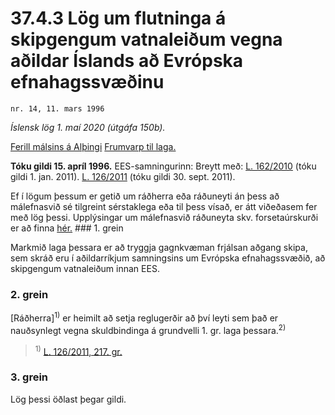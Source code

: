 # 37.4.3 Lög um flutninga á skipgengum vatnaleiðum vegna aðildar Íslands að Evrópska efnahagssvæðinu

`nr. 14, 11. mars 1996`

_Íslensk lög 1. maí 2020 (útgáfa 150b)._

[Ferill málsins á Alþingi](https://www.althingi.is/thingstorf/thingmalalistar-eftir-thingum/ferill/?ltg=120&mnr=283)
[Frumvarp til laga.](https://www.althingi.is/altext/120/s/0522.html)

**Tóku gildi 15. apríl 1996.**
EES-samningurinn:
Breytt með:
[L. 162/2010](https://althingi.is/altext/stjt/2010.162.html) (tóku gildi 1. jan. 2011).
[L. 126/2011](https://althingi.is/altext/stjt/2011.126.html) (tóku gildi 30. sept. 2011).

Ef í lögum þessum er getið um ráðherra eða ráðuneyti án þess að málefnasvið sé tilgreint sérstaklega eða til þess vísað, er átt viðeðasem fer með lög þessi. Upplýsingar um málefnasvið ráðuneyta skv. forsetaúrskurði er að finna [hér.](2018119.md) ### 1. grein

Markmið laga þessara er að tryggja gagnkvæman frjálsan aðgang skipa, sem skráð eru í aðildarríkjum samningsins um Evrópska efnahagssvæðið, að skipgengum vatnaleiðum innan EES.

### 2. grein

[Ráðherra]<sup>1)</sup> er heimilt að setja reglugerðir að því leyti sem það er nauðsynlegt vegna skuldbindinga á grundvelli 1. gr. laga þessara.<sup>2)</sup> 

> <sup>1)</sup> [L. 126/2011, 217. gr.](https://althingi.is/altext/stjt/2011.126.html)

### 3. grein

Lög þessi öðlast þegar gildi.
